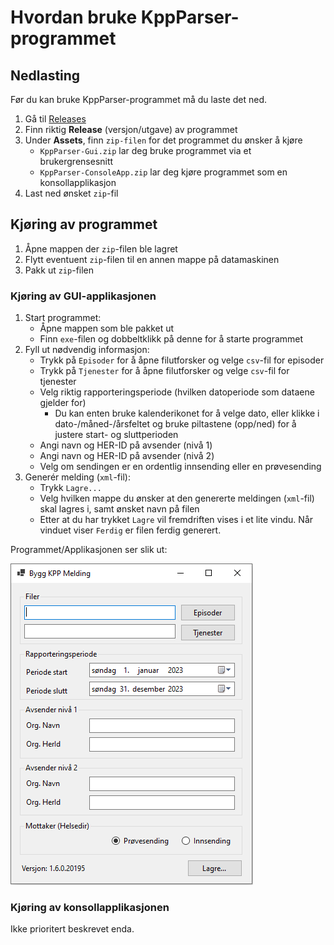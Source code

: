 # Hvordan bruke KppParser-programmet

## Nedlasting

Før du kan bruke KppParser-programmet må du laste det ned.

1. Gå til [Releases](https://github.com/folkehelseinstituttet/KppParser/releases/)
2. Finn riktig **Release** (versjon/utgave) av programmet
3. Under **Assets**, finn `zip-filen` for det programmet du ønsker å kjøre
    - `KppParser-Gui.zip` lar deg bruke programmet via et brukergrensesnitt
    - `KppParser-ConsoleApp.zip` lar deg kjøre programmet som en konsollapplikasjon
4. Last ned ønsket `zip`-fil

## Kjøring av programmet

1. Åpne mappen der `zip`-filen ble lagret
2. Flytt eventuent `zip`-filen til en annen mappe på datamaskinen
3. Pakk ut `zip`-filen

### Kjøring av GUI-applikasjonen

1. Start programmet:
   - Åpne mappen som ble pakket ut
   - Finn `exe`-filen og dobbeltklikk på denne for å starte programmet
2. Fyll ut nødvendig informasjon:
   - Trykk på `Episoder` for å åpne filutforsker og velge `csv`-fil for episoder
   - Trykk på `Tjenester` for å åpne filutforsker og velge `csv`-fil for tjenester
   - Velg riktig rapporteringsperiode (hvilken datoperiode som dataene gjelder for)
     - Du kan enten bruke kalenderikonet for å velge dato, eller klikke i dato-/måned-/årsfeltet og bruke piltastene (opp/ned) for å justere start- og sluttperioden
   - Angi navn og HER-ID på avsender (nivå 1)
   - Angi navn og HER-ID på avsender (nivå 2)
   - Velg om sendingen er en ordentlig innsending eller en prøvesending
3. Generér melding (`xml`-fil):
   - Trykk `Lagre...`
   - Velg hvilken mappe du ønsker at den genererte meldingen (`xml`-fil) skal lagres i, samt ønsket navn på filen
   - Etter at du har trykket `Lagre` vil fremdriften vises i et lite vindu. Når vinduet viser `Ferdig` er filen ferdig generert. 

Programmet/Applikasjonen ser slik ut:

![...](./illustrations/GuiApplication.png)

### Kjøring av konsollapplikasjonen

Ikke prioritert beskrevet enda.
